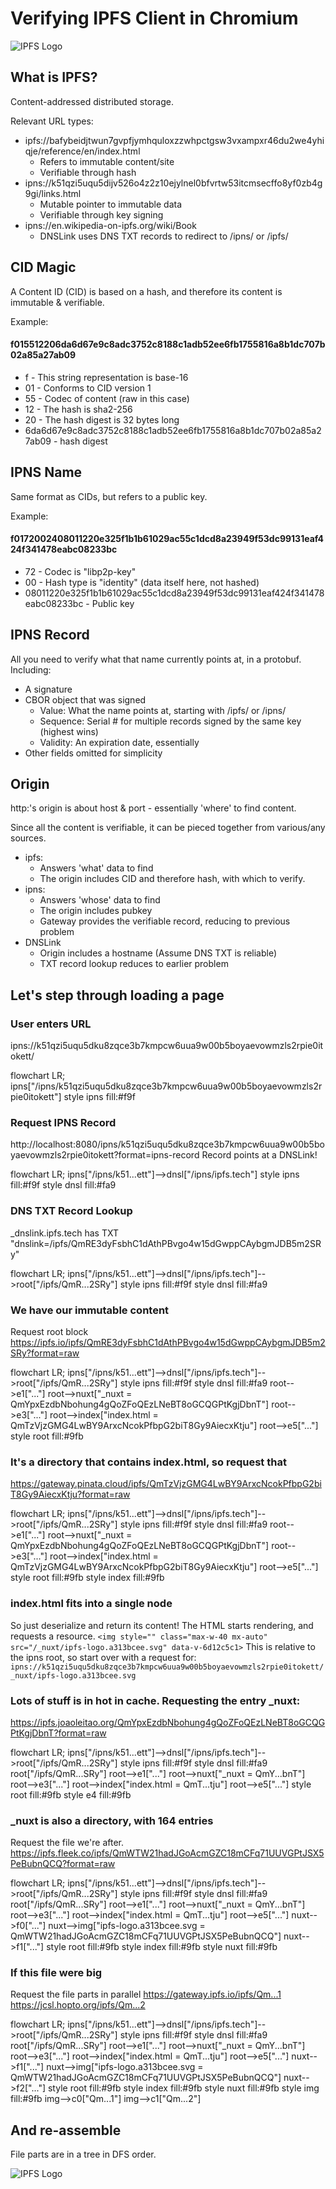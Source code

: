 <!--
theme: base-theme
headingDivider: 3
style: |
  section {
    background-color: #CDEFFF;
  }
  img {
    display: block;
    margin-left: auto;
    margin-right: auto;
  }
  h1 {
    text-align: center;
  }
  h2 {
    text-align: center;
  }
  h3 {
    text-align: left;
  }
--> 

# Verifying IPFS Client in Chromium

![IPFS Logo](https://ipfs.tech/_nuxt/ipfs-logo.a313bcee.svg)

## What is IPFS?

Content-addressed distributed storage.

Relevant URL types:

* ipfs://bafybeidjtwun7gvpfjymhquloxzzwhpctgsw3vxampxr46du2we4yhiqje/reference/en/index.html
  - Refers to immutable content/site
  - Verifiable through hash
* ipns://k51qzi5uqu5dijv526o4z2z10ejylnel0bfvrtw53itcmsecffo8yf0zb4g9gi/links.html
  - Mutable pointer to immutable data
  - Verifiable through key signing
* ipns://en.wikipedia-on-ipfs.org/wiki/Book
  - DNSLink uses DNS TXT records to redirect to /ipns/ or /ipfs/

## CID Magic

A Content ID (CID) is based on a hash, and therefore its content is immutable & verifiable.

Example:
#### f015512206da6d67e9c8adc3752c8188c1adb52ee6fb1755816a8b1dc707b02a85a27ab09
* f  - This string representation is base-16
* 01 - Conforms to CID version 1
* 55 - Codec of content (raw in this case) 
* 12 - The hash is sha2-256
* 20 - The hash digest is 32 bytes long
* 6da6d67e9c8adc3752c8188c1adb52ee6fb1755816a8b1dc707b02a85a27ab09 - hash digest

## IPNS Name

Same format as CIDs, but refers to a public key.

Example:
#### f0172002408011220e325f1b1b61029ac55c1dcd8a23949f53dc99131eaf424f341478eabc08233bc
* 72 - Codec is "libp2p-key"
* 00 - Hash type is "identity" (data itself here, not hashed)
* 08011220e325f1b1b61029ac55c1dcd8a23949f53dc99131eaf424f341478eabc08233bc - Public key

## IPNS Record

All you need to verify what that name currently points at, in a protobuf.
Including:
* A signature
* CBOR object that was signed
  - Value: What the name points at, starting with /ipfs/ or /ipns/
  - Sequence: Serial # for multiple records signed by the same key (highest wins)
  - Validity: An expiration date, essentially
* Other fields omitted for simplicity

## Origin

http:'s origin is about host & port - essentially 'where' to find content.

Since all the content is verifiable, it can be pieced together from various/any sources.

* ipfs:
  - Answers 'what' data to find
  - The origin includes CID and therefore hash, with which to verify.
* ipns:
  - Answers 'whose' data to find
  - The origin includes pubkey
  - Gateway provides the verifiable record, reducing to previous problem
* DNSLink
  - Origin includes a hostname (Assume DNS TXT is reliable)
  - TXT record lookup reduces to earlier problem

## Let's step through loading a page
<script type="module">
  import mermaid from 'https://cdn.jsdelivr.net/npm/mermaid@10/dist/mermaid.esm.min.mjs';
  mermaid.initialize({ startOnLoad: true });
</script>

### User enters URL
ipns://k51qzi5uqu5dku8zqce3b7kmpcw6uua9w00b5boyaevowmzls2rpie0itokett/
<div class="mermaid">
flowchart LR;
    ipns["/ipns/k51qzi5uqu5dku8zqce3b7kmpcw6uua9w00b5boyaevowmzls2rpie0itokett"]
    style ipns fill:#f9f
</div>

### Request IPNS Record
http://localhost:8080/ipns/k51qzi5uqu5dku8zqce3b7kmpcw6uua9w00b5boyaevowmzls2rpie0itokett?format=ipns-record
Record points at a DNSLink!
<div class="mermaid">
flowchart LR;
    ipns["/ipns/k51...ett"]-->dnsl["/ipns/ipfs.tech"]
    style ipns fill:#f9f
    style dnsl fill:#fa9
</div> 

### DNS TXT Record Lookup
_dnslink.ipfs.tech has TXT "dnslink=/ipfs/QmRE3dyFsbhC1dAthPBvgo4w15dGwppCAybgmJDB5m2SRy"
<div class="mermaid">
flowchart LR;
    ipns["/ipns/k51...ett"]-->dnsl["/ipns/ipfs.tech"]-->root["/ipfs/QmR...2SRy"]
    style ipns fill:#f9f
    style dnsl fill:#fa9
</div>

### We have our immutable content
Request root block
https://ipfs.io/ipfs/QmRE3dyFsbhC1dAthPBvgo4w15dGwppCAybgmJDB5m2SRy?format=raw
<div class="mermaid">
flowchart LR;
    ipns["/ipns/k51...ett"]-->dnsl["/ipns/ipfs.tech"]-->root["/ipfs/QmR...2SRy"]
    style ipns fill:#f9f
    style dnsl fill:#fa9
    root-->e1["..."]
    root-->nuxt["_nuxt = QmYpxEzdbNbohung4gQoZFoQEzLNeBT8oGCQGPtKgjDbnT"]
    root-->e3["..."]
    root-->index["index.html = QmTzVjzGMG4LwBY9ArxcNcokPfbpG2biT8Gy9AiecxKtju"]
    root-->e5["..."]
    style root fill:#9fb
</div>

### It's a directory that contains index.html, so request that
https://gateway.pinata.cloud/ipfs/QmTzVjzGMG4LwBY9ArxcNcokPfbpG2biT8Gy9AiecxKtju?format=raw
<div class="mermaid">
flowchart LR;
    ipns["/ipns/k51...ett"]-->dnsl["/ipns/ipfs.tech"]-->root["/ipfs/QmR...2SRy"]
    style ipns fill:#f9f
    style dnsl fill:#fa9
    root-->e1["..."]
    root-->nuxt["_nuxt = QmYpxEzdbNbohung4gQoZFoQEzLNeBT8oGCQGPtKgjDbnT"]
    root-->e3["..."]
    root-->index["index.html = QmTzVjzGMG4LwBY9ArxcNcokPfbpG2biT8Gy9AiecxKtju"]
    root-->e5["..."]
    style root fill:#9fb
    style index fill:#9fb
</div>

### index.html fits into a single node
So just deserialize and return its content! 
The HTML starts rendering, and requests a resource.
`<img style="" class="max-w-40 mx-auto" src="/_nuxt/ipfs-logo.a313bcee.svg" data-v-6d12c5c1>`
This is relative to the ipns root, so start over with a request for:
`ipns://k51qzi5uqu5dku8zqce3b7kmpcw6uua9w00b5boyaevowmzls2rpie0itokett/_nuxt/ipfs-logo.a313bcee.svg`

### Lots of stuff is in hot in cache. Requesting the entry _nuxt:
https://ipfs.joaoleitao.org/QmYpxEzdbNbohung4gQoZFoQEzLNeBT8oGCQGPtKgjDbnT?format=raw
<div class="mermaid">
flowchart LR;
    ipns["/ipns/k51...ett"]-->dnsl["/ipns/ipfs.tech"]-->root["/ipfs/QmR...2SRy"]
    style ipns fill:#f9f
    style dnsl fill:#fa9
    root["/ipfs/QmR...SRy"]
    root-->e1["..."]
    root-->nuxt["_nuxt = QmY...bnT"]
    root-->e3["..."]
    root-->index["index.html = QmT...tju"]
    root-->e5["..."]
    style root fill:#9fb
    style e4 fill:#9fb
</div>

### _nuxt is also a directory, with 164 entries
Request the file we're after.
https://ipfs.fleek.co/ipfs/QmWTW21hadJGoAcmGZC18mCFq71UUVGPtJSX5PeBubnQCQ?format=raw
<div class="mermaid">
flowchart LR;
    ipns["/ipns/k51...ett"]-->dnsl["/ipns/ipfs.tech"]-->root["/ipfs/QmR...2SRy"]
    style ipns fill:#f9f
    style dnsl fill:#fa9
    root["/ipfs/QmR...SRy"]
    root-->e1["..."]
    root-->nuxt["_nuxt = QmY...bnT"]
    root-->e3["..."]
    root-->index["index.html = QmT...tju"]
    root-->e5["..."]
    nuxt-->f0["..."]
    nuxt-->img["ipfs-logo.a313bcee.svg = QmWTW21hadJGoAcmGZC18mCFq71UUVGPtJSX5PeBubnQCQ"]
    nuxt-->f1["..."]
    style root fill:#9fb
    style index fill:#9fb
    style nuxt fill:#9fb
</div>

### If this file were big
Request the file parts in parallel
https://gateway.ipfs.io/ipfs/Qm...1
https://jcsl.hopto.org/ipfs/Qm...2
<div class="mermaid">
flowchart LR;
    ipns["/ipns/k51...ett"]-->dnsl["/ipns/ipfs.tech"]-->root["/ipfs/QmR...2SRy"]
    style ipns fill:#f9f
    style dnsl fill:#fa9
    root["/ipfs/QmR...SRy"]
    root-->e1["..."]
    root-->nuxt["_nuxt = QmY...bnT"]
    root-->e3["..."]
    root-->index["index.html = QmT...tju"]
    root-->e5["..."]
    nuxt-->f1["..."]
    nuxt-->img["ipfs-logo.a313bcee.svg = QmWTW21hadJGoAcmGZC18mCFq71UUVGPtJSX5PeBubnQCQ"]
    nuxt-->f2["..."]
    style root fill:#9fb
    style index fill:#9fb
    style nuxt fill:#9fb
    style img fill:#9fb
    img-->c0["Qm...1"]
    img-->c1["Qm...2"]
</div>

## And re-assemble
File parts are in a tree in DFS order.

![IPFS Logo](https://ipfs.tech/_nuxt/ipfs-logo.a313bcee.svg)

